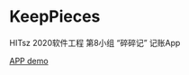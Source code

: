 # KeepPieces
HITsz 2020软件工程 第8小组 “碎碎记” 记账App

[APP demo](https://www.bilibili.com/video/BV1F54y1r7j3/)
